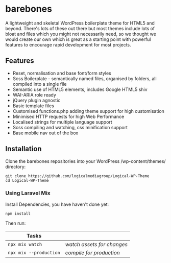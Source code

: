 # barebones

A lightweight and skeletal WordPress boilerplate theme for HTML5 and beyond. There's lots of these out there but most themes include lots of bloat and files which you might not necessarily need, so we thought we would create our own which is great as a starting point with powerful features to encourage rapid development for most projects.

## Features

* Reset, normalisation and base font/form styles
* Scss Boilerplate - semantically named files, organised by folders, all compiled into a single file
* Semantic use of HTML5 elements, includes Google HTML5 shiv
* WAI-ARIA role ready
* jQuery plugin agnostic
* Basic template files
* Customised functions.php adding theme support for high customisation
* Minimised HTTP requests for high Web Performance
* Localised strings for multiple language support
* Scss compiling and watching, css minification support
* Base mobile nav out of the box

## Installation

Clone the barebones repositories into your WordPress /wp-content/themes/ directory:

    git clone https://github.com/logicalmediagroup/Logical-WP-Theme
    cd Logical-WP-Theme

### Using Laravel Mix

Install Dependencies, you have haven't done yet:

    npm install

Then run:

| Tasks                     |                                                                    |
|---------------------------|--------------------------------------------------------------------|
| `npx mix watch`           | *watch assets for changes*                                         |
| `npx mix --production`    | *compile for production*                                           |
